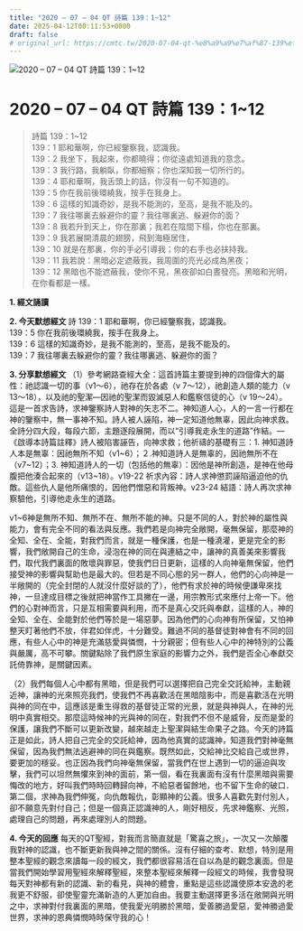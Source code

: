 ```yaml
---
title: "2020 – 07 – 04 QT 詩篇 139：1~12"
date: 2025-04-12T00:11:53+0800
draft: false
# original_url: https://cmtc.tw/2020-07-04-qt-%e8%a9%a9%e7%af%87-139%ef%bc%9a112
---
```


![2020 – 07 – 04 QT 詩篇 139：1\~12](/images/qt.jpg   "2020 – 07 – 04 QT 詩篇 139：1\~12")

# 2020 – 07 – 04 QT 詩篇 139：1\~12

> 詩篇 139：1\~12  
> 139：1 耶和華啊，你已經鑒察我，認識我。  
> 139：2 我坐下，我起來，你都曉得；你從遠處知道我的意念。  
> 139：3 我行路，我躺臥，你都細察；你也深知我一切所行的。  
> 139：4 耶和華啊，我舌頭上的話，你沒有一句不知道的。  
> 139：5 你在我前後環繞我，按手在我身上。  
> 139：6 這樣的知識奇妙，是我不能測的，至高，是我不能及的。  
> 139：7 我往哪裏去躲避你的靈？我往哪裏逃、躲避你的面？  
> 139：8 我若升到天上，你在那裏；我若在陰間下榻，你也在那裏。  
> 139：9 我若展開清晨的翅膀，飛到海極居住，  
> 139：10 就是在那裏，你的手必引導我；你的右手也必扶持我。  
> 139：11 我若說：黑暗必定遮蔽我，我周圍的亮光必成為黑夜；  
> 139：12 黑暗也不能遮蔽我，使你不見，黑夜卻如白晝發亮。黑暗和光明，在你看都是一樣。

**1. 經文誦讀**

**2.  今天默想經文**
詩 139：1 耶和華啊，你已經鑒察我，認識我。  
139：5 你在我前後環繞我，按手在我身上。  
139：6 這樣的知識奇妙，是我不能測的，至高，是我不能及的。  
139：7 我往哪裏去躲避你的靈？我往哪裏逃、躲避你的面？

**3. 分享默想經文**
（1）參考網路查經大全：這首詩篇主要提到神的四個偉大的屬性：祂認識一切的事（v1～6），祂存在於各處（v 7～12），祂創造人類的能力（v 13～18），以及祂的聖潔—因祂的聖潔而毀滅惡人和鑑察信徒的心（v 19～24）。這是一首求告詩，求神鑒察詩人對神的矢志不二。神知道人心，人的一言一行都在神的鑒察中，無一事神不知。詩人被人誣陷，神一定知道他無辜，因此向神求救。全詩分四大段，每段六節，主題逐段展開，而以“引導我走永生的道路”作結。—《啟導本詩篇註釋》詩人被陷害誣告，向神求救；他祈禱的基礎有三：1. 神知道詩人本是無辜：因祂無所不知（v1\~6）；２.神知道詩人是無辜的，因祂無所不在（v7\~12）；3. 神知道詩人的一切（包括他的無辜）：因他是神所創造，是神在他母腹把他湊合起來的（v13\~18）。v19-22 祈求內容：詩人求神懲罰誣陷逼迫他的仇敵。這些仇人是他所痛恨的，因他們憎惡和背叛神。v23-24 結語：詩人再次求神察驗他，引導他走永生的道路。

v1\~6神是無所不知、無所不在、無所不能的神。只是不同的人，對於神的屬性與能力，會有完全不同的看法與反應。我們若是向神完全敞開，毫無保留，那麼神的全知、全在、全能，對我們而言，就是一種保護，也是一種澆灌，更是完全的影響，我們敞開自己的生命，浸泡在神的同在與連結之中，讓神的真善美來影響我們，取代我們裏面的敗壞與罪惡，使我們日日更新，這樣的人向神毫無保留，他們接受神的影響與幫助也是最大的。但若是不同心態的另一群人，他們的心向神是一半敞開的（完全封閉的人就沒什麼好談的了），他們有求於神的時候便謙卑來找神，一旦達成目標之後就把神當作工具撇在一邊，用宗教形式來應付上帝一下。他們的心對神而言，只是互相需要與利用，而不是真心交託與奉獻，這樣的人，神的全知、全在、全能對於他們等於是一場惡夢。因為他們的心向神有所保留，又怕神整天盯著他們不放，伴君如伴虎，十分難受。難過不同的基督徒對神會有不同的回應，有些人心中的神是充滿慈愛與憐憫，十分親密；但有些人心中的神特別的公義與嚴厲，高不可攀。關鍵點除了我們原生家庭的影響力之外，我們是否全心奉獻交託倚靠神，是關鍵因素。

（2）我們每個人心中都有黑暗，但是我們可以選擇把自己完全交託給神，主動親近神，讓神的光來照亮我們，使我們不再喜歡活在黑暗陰影中，而是喜歡活在光明與神的同在中，這應該是重生得救的基督徒正常的光景，就是與神與人，在神的光明中真實相交。那麼這時候神的光與神的同在，對我們不但不是威脅，反而是愛的保護，讓我們不斷可以更新改變，越來越走上聖潔與結生命果子之路。今天的詩篇正是如此，詩人把自己完全的交託給神，因為他真實的認識神，知道我們對神毫無保留，因為我們無法逃避神的同在與鑑察。既然如此，交給神比交給自己或世界，要更加的穩妥。也正因為我們向神毫無保留，當我們在世上遇到一切的逼迫與攻擊，我們可以坦然無懼來到神的面前，第一個，看在我裏面有沒有什麼黑暗與需要悔改的地方，好叫我們時時回轉歸向神，不給惡者留餘地，也不留下生命的破口．第二個，求神為我們伸冤，向仇敵報仇，彰顯神的公義。很多人喜歡先對付別人，卻不願意先對付自己；但是一個真正認識神的人，剛好相反，先求神鑑察、光照，處理自己的問題，再來處理別人的問題。

**4. 今天的回應**
每天的QT聖經，對我而言簡直就是「驚喜之旅」，一次又一次顛覆我對神的認識，也不斷更新我與神之間的關係。沒有仔細的查考、默想，特別是用整本聖經的觀念來讀每一段的經文，我們都很容易活在自以為是的觀念裏面。但是當我們開始學習用聖經來解釋聖經，來整本聖經來解釋一段經文的時候，我會發現每天對神都有新的認識、新的看見，與神的體會，重點是這些認識使原本安逸的老我更不舒服，卻使聖靈充滿新造的人更加自由。我要主動選擇更多活在敞開與光明之中，求神對付我裏面的黑暗，使我愛光明勝於黑暗，愛善勝過愛惡，愛神勝過愛世界，求神的恩典憐憫時時保守我的心！
